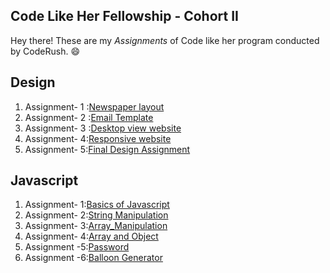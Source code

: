 ## Code Like Her Fellowship - Cohort II 
Hey there! These are my _Assignments_ of Code like her program conducted by CodeRush. :smile:
## Design
1. Assignment- 1 :[Newspaper layout](https://github.com/Coderushnepal/ManishaGora/tree/main/Design/Assignment1-Newspaper)
2. Assignment- 2 :[Email Template](https://github.com/Coderushnepal/ManishaGora/tree/main/Design/Assignment2-Email-template)
3. Assignment- 3 :[Desktop view website](https://github.com/Coderushnepal/ManishaGora/tree/main/Design/Assignment4-Figma-Website)
4. Assignment- 4:[Responsive website](https://github.com/Coderushnepal/ManishaGora/tree/main/Design/Assignment5-Figma-Website-responsive)
5. Assignment- 5:[Final Design Assignment](https://github.com/Coderushnepal/ManishaGora/tree/main/Design/Assignment6-final-Design)
## Javascript
1. Assignment- 1:[Basics of Javascript](https://github.com/Coderushnepal/ManishaGora/tree/main/Javascript/Assignment1-Basics_of_js)
2. Assignment- 2:[String Manipulation](https://github.com/Coderushnepal/ManishaGora/tree/main/Javascript/Assignment2-String_maipulation)
3. Assignment- 3:[Array_Manipulation](https://github.com/Coderushnepal/ManishaGora/tree/main/Javascript/Assignment3-Array_manipulation)
4. Assignment- 4:[Array and Object](https://github.com/Coderushnepal/ManishaGora/tree/main/Javascript/Assignment4-Array_and_Object)
5. Assignment -5:[Password](https://github.com/Coderushnepal/ManishaGora/tree/main/Javascript/Assignment5-Password_using_DOM)
6. Assignment -6:[Balloon Generator](https://github.com/Coderushnepal/ManishaGora/tree/main/Javascript/Assignment6-Balloon_Generator)

